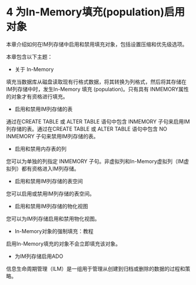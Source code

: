 # 4 为In-Memory填充(population)启用对象

本章介绍如何在IM列存储中启用和禁用填充对象，包括设置压缩和优先级选项。

本章包含以下主题：

* 关于 In-Memory

填充当数据库从磁盘读取现有行格式数据，将其转换为列格式，然后将其存储在IM列存储中时，发生In-Memory 填充 (population)。只有具有  INMEMORY属性的对象才有资格进行填充。

* 启用和禁用IM列存储的表

通过在CREATE TABLE 或 ALTER TABLE 语句中包含 INMEMORY 子句来启用IM列存储的表。通过在CREATE TABLE 或 ALTER TABLE 语句中包含 NO INMEMORY 子句来禁用IM列存储的表。

* 启用和禁用内存表的列

您可以为单独的列指定 INMEMORY 子句。非虚拟列和In-Memory虚拟列（IM虚拟列）都有资格进入IM列存储。

* 启用和禁用IM列存储的表空间

您可以启用或禁用IM列存储的表空间。

* 启用和禁用IM列存储的物化视图

您可以为IM列存储启用和禁用物化视图。

* In-Memory对象的强制填充：教程

启用In-Memory填充的对象不会立即填充该对象。

* 为IM列存储启用ADO

信息生命周期管理（ILM）是一组用于管理从创建到归档或删除的数据的过程和策略。
